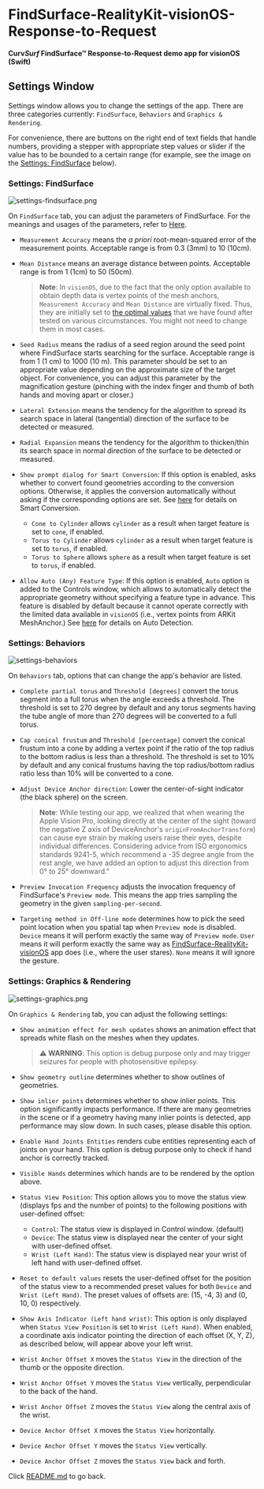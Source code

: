 # FindSurface-RealityKit-visionOS-Response-to-Request

**Curv*Surf* FindSurface™ Response-to-Request demo app for visionOS (Swift)**


## Settings Window

Settings window allows you to change the settings of the app. There are three categories currently: `FindSurface`, `Behaviors` and `Graphics & Rendering`.

For convenience, there are buttons on the right end of text fields that handle numbers, providing a stepper with appropriate step values or slider if the value has to be bounded to a certain range (for example, see the image on the [Settings: FindSurface](#settings-findsurface) below).

### Settings: FindSurface

![settings-findsurface.png](images/settings-findsurface.png)

On `FindSurface` tab, you can adjust the parameters of FindSurface. For the meanings and usages of the parameters, refer to [Here](https://github.com/CurvSurf/FindSurface?tab=readme-ov-file#how-does-it-work).

- `Measurement Accuracy` means the *a priori* root-mean-squared error of the measurement points. Acceptable range is from 0.3 (3mm) to 10 (10cm).

- `Mean Distance` means an average distance between points. Acceptable range is from 1 (1cm) to 50 (50cm).

    > **Note**: In `visionOS`, due to the fact that the only option available to obtain depth data is vertex points of the mesh anchors, `Measurement Accuracy` and `Mean Distance` are virtually fixed. Thus, they are initially set to [the optimal values](https://github.com/CurvSurf/FindSurface-visionOS#optimal-parameter-set-for-apple-vision-pro) that we have found after tested on various circumstances. You might not need to change them in most cases.

- `Seed Radius` means the radius of a seed region around the seed point where FindSurface starts searching for the surface. Acceptable range is from 1 (1 cm) to 1000 (10 m). This parameter should be set to an appropriate value depending on the approximate size of the target object. For convenience, you can adjust this parameter by the magnification gesture (pinching with the index finger and thumb of both hands and moving apart or closer.)

- `Lateral Extension` means the tendency for the algorithm to spread its search space in lateral (tangential) direction of the surface to be detected or measured.

- `Radial Expansion` means the tendency for the algorithm to thicken/thin its search space in normal direction of the surface to be detected or measured.

- `Show prompt dialog for Smart Conversion`: If this option is enabled, asks whether to convert found geometries according to the conversion options. Otherwise, it applies the conversion automatically without asking if the corresponding options are set. See [here](https://github.com/CurvSurf/FindSurface?tab=readme-ov-file#smart-conversion) for details on Smart Conversion.
    - `Cone to Cylinder` allows `cylinder` as a result when target feature is set to `cone`, if enabled.
    - `Torus to Cylinder` allows `cylinder` as a result when target feature is set to `torus`, if enabled.
    - `Torus to Sphere` allows `sphere` as a result when target feature is set to `torus`, if enabled.

- `Allow Auto (Any) Feature Type`: If this option is enabled, `Auto` option is added to the Controls window, which allows to automatically detect the appropriate geometry without specifying a feature type in advance. This feature is disabled by default because it cannot operate correctly with the limited data available in `visionOS` (i.e., vertex points from ARKit MeshAnchor.) See [here](https://github.com/CurvSurf/FindSurface?tab=readme-ov-file#auto-detection) for details on Auto Detection.

### Settings: Behaviors

![settings-behaviors](images/settings-behaviors.png)

On `Behaviors` tab, options that can change the app's behavior are listed.

- `Complete partial torus` and `Threshold [degrees]` convert the torus segment into a full torus when the angle exceeds a threshold. The threshold is set to 270 degree by default and any torus segments having the tube angle of more than 270 degrees will be converted to a full torus.

- `Cap conical frustum` and `Threshold [percentage]` convert the conical frustum into a cone by adding a vertex point if the ratio of the top radius to the bottom radius is less than a threshold. The threshold is set to 10% by default and any conical frustums having the top radius/bottom radius ratio less than 10% will be converted to a cone.

- `Adjust Device Anchor direction`: Lower the center-of-sight indicator (the black sphere) on the screen.
    > **Note**: While testing our app, we realized that when wearing the Apple Vision Pro, looking directly at the center of the sight (toward the negative Z axis of DeviceAnchor's `originFromAnchorTransform`) can cause eye strain by making users raise their eyes, despite individual differences. Considering advice from ISO ergonomics standards 9241-5, which recommend a -35 degree angle from the rest angle, we have added an option to adjust this direction from 0° to 25° downward."

- `Preview Invocation Frequency` adjusts the invocation frequency of FindSurface's `Preview mode`. This means the app tries sampling the geometry in the given `sampling-per-second`.

- `Targeting method in Off-line mode` determines how to pick the seed point location when you spatial tap when `Preview mode` is disabled. `Device` means it will perform exactly the same way of `Preview mode`. `User` means it will perform exactly the same way as [FindSurface-RealityKit-visionOS](https://github.com/CurvSurf/FindSurface-RealityKit-visionOS#findsurface-realitykit-visionos) app does (i.e., where the user stares). `None` means it will ignore the gesture.

### Settings: Graphics & Rendering

![settings-graphics.png](images/settings-graphics.png)

On `Graphics & Rendering` tab, you can adjust the following settings:

- `Show animation effect for mesh updates` shows an animation effect that spreads white flash on the meshes when they updates.
    > **⚠️ WARNING**: This option is debug purpose only and may trigger seizures for people with photosensitive epilepsy.

- `Show geometry outline` determines whether to show outlines of geometries.

- `Show inlier points` determines whether to show inlier points. This option significantly impacts performance. If there are many geometries in the scene or if a geometry having many inlier points is detected, app performance may slow down. In such cases, please disable this option.

- `Enable Hand Joints Entities` renders cube entities representing each of joints on your hand. This option is debug purpose only to check if hand anchor is correctly tracked.

- `Visible Hands` determines which hands are to be rendered by the option above.

- `Status View Position`: This option allows you to move the status view (displays fps and the number of points) to the following positions with user-defined offset:
    - `Control`: The status view is displayed in Control window. (default)
    - `Device`: The status view is displayed near the center of your sight with user-defined offset.
    - `Wrist (Left Hand)`: The status view is displayed near your wrist of left hand with user-defined offset.

- `Reset to default values` resets the user-defined offset for the position of the status view to a recommended preset values for both `Device` and `Wrist (Left Hand)`. The preset values of offsets are: (15, -4, 3) and (0, 10, 0) respectively.

- `Show Axis Indicator (Left hand wrist)`: This option is only displayed when `Status View Position` is set to `Wrist (Left Hand)`. When enabled, a coordinate axis indicator pointing the direction of each offset (X, Y, Z), as described below, will appear above your left wrist.

- `Wrist Anchor Offset X` moves the `Status View` in the direction of the thumb or the opposite direction.
- `Wrist Anchor Offset Y` moves the `Status View` vertically, perpendicular to the back of the hand.
- `Wrist Anchor Offset Z` moves the `Status View` along the central axis of the wrist.

- `Device Anchor Offset X` moves the `Status View` horizontally.
- `Device Anchor Offset Y` moves the `Status View` vertically.
- `Device Anchor Offset Z` moves the `Status View` back and forth.

Click [README.md](README.md#settings-window) to go back.